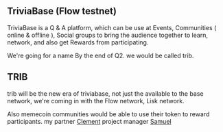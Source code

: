 ## TriviaBase (Flow testnet)

TriviaBase is a Q & A platform, which can be use at Events, Communities ( online & offline ), Social groups to bring the audience together to learn, network, and also get Rewards from participating.

We're going for a name By the end of Q2. we would be called trib.

## TRIB

trib will be the new era of triviabase, 
not just the available to the base network, 
we're coming in with the Flow network, Lisk network.

Also memecoin communities would be able to use their token to reward participants.
my partner [Clement](https://github.com/clementcyberknight)
project manager [Samuel](https://github.com/Samuelakhimien)

